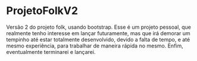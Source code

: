 # ProjetoFolkV2
Versão 2 do projeto folk, usando bootstrap. Esse é um projeto pessoal, que realmente tenho interesse em lançar futuramente, mas que irá demorar um tempinho até estar totalmente desenvolvido, devido a falta de tempo, e até mesmo experiência, para trabalhar de maneira rápida no mesmo. Enfim, eventualmente terminarei e lançarei.
